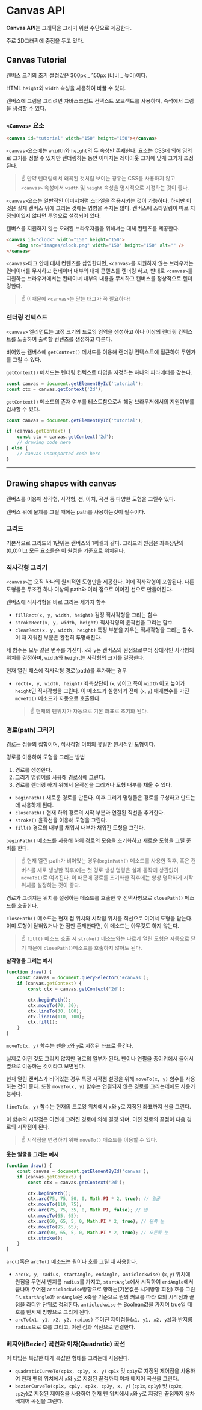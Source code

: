 # Canvas API

**Canvas API**는 그래픽을 그리기 위한 수단으로 제공한다.

주로 2D그래픽에 중점을 두고 있다.

## **Canvas Tutorial**

캔버스 크기의 초기 설정값은 300px _ 150px (너비 _ 높이)이다.

HTML `height`와 `width` 속성을 사용하여 바꿀 수 있다.

캔버스에 그림을 그리려면 자바스크립트 컨텍스트 오브젝트를 사용하며, 즉석에서 그림을 생성할 수 있다.

### `<Canvas>` 요소

```html
<canvas id="tutorial" width="150" height="150"></canvas>
```

`<canvas>`요소에는 `whidth`와 `height`의 두 속성만 존재한다. 요소는 CSS에 의해 임의로 크기를 정할 수 있지만 렌더링하는 동안 이미지는 레이아웃 크기에 맞게 크기가 조정된다.

> ☝ 만약 렌더링에서 왜곡된 것처럼 보이는 경우는 CSS를 사용하지 않고 `<canvas>` 속성에서 `width` 및 `height` 속성을 명시적으로 지정하는 것이 좋다.

`<canvas>`요소는 일반적인 이미지처럼 스타일을 적용시키는 것이 가능하다. 하지만 이 것은 실제 캔버스 위에 그리는 것에는 영향을 주지는 않다. 캔버스에 스타일링이 따로 지정되어있지 않다면 투명으로 설정되어 있다.

캔버스를 지원하지 않는 오래된 브라우저들을 위해서는 대체 컨텐츠를 제공한다.

```html
<canvas id="clock" width="150" height="150">
    <img src="images/clock.png" width="150" height="150" alt="" />
</canvas>
```

`<canvas>`태그 안에 대체 컨텐츠를 삽입한다면, `<canvas>`를 지원하지 않는 브라우저는 컨테이너를 무시하고 컨테이너 내부의 대체 콘텐츠를 렌더링 하고, 반대로 `<canvas>`를 지원하는 브라우저에서는 컨테이너 내부의 내용을 무시하고 캔버스를 정상적으로 렌더링한다.

> ☝ 이때문에 `<canvas>`는 닫는 태그가 꼭 필요하다!

### 렌더링 컨텍스트

`<canvas>` 엘리먼트는 고정 크기의 드로잉 영역을 생성하고 하나 이상의 렌더링 컨텍스트를 노출하여 출력할 컨텐츠를 생성하고 다룬다.

비어있는 캔버스에 `getContext()` 메서드를 이용해 랜더링 컨텍스트에 접근하여 무언가를 그릴 수 있다.

`getContext()` 메서드는 렌더링 컨텍스트 타입을 지정하는 하나의 파라메터를 갖는다.

```jsx
const canvas = document.getElementById('tutorial');
const ctx = canvas.getContext('2d');
```

`getContext()` 메소드의 존재 여부를 테스트함으로써 해당 브라우저에서의 지원여부를 검사할 수 있다.

```jsx
const canvas = document.getElementById('tutorial');

if (canvas.getContext) {
    const ctx = canvas.getContext('2d');
    // drawing code here
} else {
    // canvas-unsupported code here
}
```

---

## Drawing shapes with canvas

캔버스를 이용해 삼각형, 사각형, 선, 아치, 곡선 등 다양한 도형을 그릴수 있다.

캔버스 위에 물체를 그릴 때에는 path를 사용하는것이 필수이다.

### 그리드

기본적으로 그리드의 1단위는 캔버스의 1픽셀과 같다. 그리드의 원점은 좌측상단의 (0,0)이고 모든 요소들은 이 원점을 기준으로 위치된다.

### 직사각형 그리기

`<canvas>`는 오직 하나의 원시적인 도형만을 제공한다. 이에 직사각형이 포함된다. 다른 도형들은 무조건 하나 이상의 path와 여러 점으로 이어진 선으로 만들어진다.

캔버스에 직사각형을 바로 그리는 세가지 함수

-   `fillRect(x, y, width, height)`
    검정 직사각형을 그리는 함수
-   `strokeRect(x, y, width, height)`
    직사각형의 윤곽선을 그리는 함수
-   `clearRect(x, y, width, height)`
    특정 부분을 지우는 직사각형을 그리는 함수. 이 때 지워진 부분은 완전히 투명해진다.

세 함수는 모두 같은 변수를 가진다. `x`와 `y`는 캔버스의 원점으로부터 상대적인 사각형의 위치를 결정하며, `width`와 `height`는 사각형의 크기를 결정한다.

현재 열린 패스에 직사각형 경로(path)를 추가하는 경우

-   `rect(x, y, width, height)`
    좌측상단이 (`x`, `y`)이고 폭이 `width` 이고 높이가 `height`인 직사각형을 그린다.
    이 메소드가 실행되기 전에 (`x`, `y`) 매개변수를 가진 `moveTo()` 메소드가 자동으로 호출된다.
    > ☝ 현재의 펜위치가 자동으로 기본 좌표로 초기화 된다.

### 경로(path) 그리기

경로는 점들의 집합이며, 직사각형 이외의 유일한 원시적인 도형이다.

경로를 이용하여 도형을 그리는 방법

1. 경로를 생성한다.
2. 그리기 명령어를 사용해 경로상에 그린다.
3. 경로를 렌더링 하기 위해서 윤곽선을 그리거나 도형 내부를 채울 수 있다.

-   `beginPath()`
    새로운 경로를 만든다. 이후 그리기 명령들은 경로를 구성하고 만드는데 사용하게 된다.
-   `closePath()`
    현재 하위 경로의 시작 부분과 연결된 직선을 추가한다.
-   `stroke()`
    윤곽선을 이용해 도형을 그린다.
-   `fill()`
    경로의 내부를 채워서 내부가 채워진 도형을 그린다.

`beginPath()` 메소드를 사용해 하위 경로의 모음을 초기화하고 새로운 도형을 그릴 준비를 한다.

> ☝ 현재 열린 path가 비어있는 경우(`beginPath()` 메소드를 사용한 직후, 혹은 캔버스를 새로 생성한 직후)에는 첫 경로 생성 명령은 실제 동작에 상관없이 `moveTo()`로 여겨진다. 이 때문에 경로를 초기화한 직후에는 항상 명확하게 시작 위치를 설정하는 것이 좋다.

경로가 그려지는 위치를 설정하는 메소드를 호출한 후 선택사항으로 `closePath()` 메소드를 호출한다.

`closePath()` 메소드는 현재 점 위치와 시작점 위치를 직선으로 이어서 도형을 닫는다. 이미 도형이 닫혀있거나 한 점만 존재한다면, 이 메소드는 아무것도 하지 않는다.

> ☝ `fill()` 메소드 호출 시 `stroke()` 메소드와는 다르게 열린 도형은 자동으로 닫기 때문에 `closePath()`메소드를 호출하지 않아도 된다.

**삼각형을 그리는 예시**

```jsx
function draw() {
    const canvas = document.querySelector('#canvas');
    if (canvas.getContext) {
        const ctx = canvas.getContext('2d');

        ctx.beginPath();
        ctx.moveTo(70, 30);
        ctx.lineTo(30, 100);
        ctx.lineTo(110, 100);
        ctx.fill();
    }
}
```

`moveTo(x, y)` 함수는 펜을 `x`와 `y`로 지정된 좌표로 옮긴다.

실제로 어떤 것도 그리지 않지만 경로의 일부가 된다. 펜이나 연필을 종이위에서 들어서 옆으로 이동하는 것이라고 보면된다.

현재 열린 캔버스가 비어있는 경우 특정 시작점 설정을 위해 `moveTo(x, y)` 함수를 사용하는 것이 좋다. 또한 `moveTo(x, y)` 함수는 연결되지 않은 경로를 그리는데에도 사용가능하다.

`lineTo(x, y)` 함수는 현재의 드로잉 위치에서 `x`와 `y`로 지정된 좌표까지 선을 그린다.

이 함수의 시작점은 이전에 그려진 경로에 의해 결정 되며, 이전 경로의 끝점이 다음 경로의 시작점이 된다.

> ☝ 시작점을 변경하기 위해 `moveTo()` 메소드를 이용할 수 있다.

**웃는 얼굴을 그리는 예시**

```jsx
function draw() {
    const canvas = document.getElementById('canvas');
    if (canvas.getContext) {
        const ctx = canvas.getContext('2d');

        ctx.beginPath();
        ctx.arc(75, 75, 50, 0, Math.PI * 2, true); // 얼굴
        ctx.moveTo(110, 75);
        ctx.arc(75, 75, 35, 0, Math.PI, false); // 입
        ctx.moveTo(65, 65);
        ctx.arc(60, 65, 5, 0, Math.PI * 2, true); // 왼쪽 눈
        ctx.moveTo(95, 65);
        ctx.arc(90, 65, 5, 0, Math.PI * 2, true); // 오른쪽 눈
        ctx.stroke();
    }
}
```

`arc()`혹은 `arcTo()` 메소드는 원이나 호를 그릴 때 사용한다.

-   `arc(x, y, radius, startAngle, endAngle, anticlockwise)`
    (`x`, `y`) 위치에 원점을 두면서 반지름 `radius`를 가지고, `startAngle`에서 시작하여 `endAngle`에서 끝나며 주어진 `anticlockwise`방향으로 향하는(기본값은 시계방향 회전) 호를 그린다.
    `startAngle`과 `endAngle`은 x축을 기준으로 원의 커브를 따라 호의 시작점과 끝점을 라디안 단위로 정의한다.
    `anticlockwise` 는 Boolean값을 가지며 true일 때 호를 반시계 방향으로 그리게 된다.
-   `arcTo(x1, y1, x2, y2, radius)`
    주어진 제어점들(`x1, y1, x2, y2`)과 반지름 `radius`으로 호를 그리고, 이전 점과 직선으로 연결한다.

### 베지어(Bezier) 곡선과 이차(Quadratic) 곡선

이 타입은 복잡한 대게 복잡한 형태를 그리는데 사용된다.

-   `quadraticCurveTo(cp1x, cp1y, x, y)`
    `cp1x` 및 `cp1y`로 지정된 제어점을 사용하여 현재 펜의 위치에서 `x`와 `y`로 지정된 끝점까지 이차 베지어 곡선을 그린다.
-   `bezierCurveTo(cp1x, cp1y, cp2x, cp2y, x, y)`
    (`cp1x`, `cp1y`) 및 (`cp2x`, `cp2y`)로 지정된 제어점을 사용하여 현재 펜 위치에서 `x`와 `y`로 지정된 끝점까지 삼차 베지어 곡선을 그린다.
